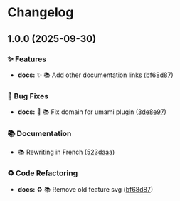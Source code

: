 # Changelog

## 1.0.0 (2025-09-30)


### ✨ Features

* **docs:** ✨ 📚️ Add other documentation links ([bf68d87](https://github.com/Streetless/docs/commit/bf68d87bf264e58c541e74c214dafb2f5c466ee7))


### 🐛 Bug Fixes

* **docs:** 🐛 📚️ Fix domain for umami plugin ([3de8e97](https://github.com/Streetless/docs/commit/3de8e97f4489a5b761c12e88387b7ed49b675dc1))


### 📚 Documentation

* 📚️ Rewriting in French ([523daaa](https://github.com/Streetless/docs/commit/523daaa8742c7a441d9b326c90e5b60a03e45d06))


### ♻️ Code Refactoring

* **docs:** ♻️ 📚️ Remove old feature svg ([bf68d87](https://github.com/Streetless/docs/commit/bf68d87bf264e58c541e74c214dafb2f5c466ee7))
